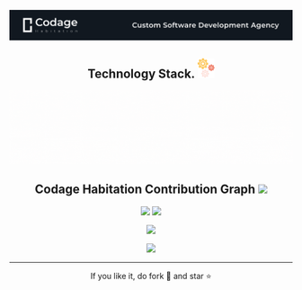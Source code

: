 ![Codage Habitation](https://raw.githubusercontent.com/Codage-Habitation/.github/main/images/Codage%20Habitation%20GitHub.png)


<h2 align="center">
 Technology Stack. <img src="https://github.com/Codage-Habitation/.github/blob/main/images/Technology%20Stack%20Icon.png" width="30">
</h2>
<p align="center">
<img src="https://github.com/Codage-Habitation/.github/blob/main/images/Codage%20Habitation%20Tech%20stack.gif">
</p>

<h2 align="center">
  Codage Habitation Contribution Graph <img src="https://media.giphy.com/media/xUA7aZeLE2e0P7Znz2/giphy.gif" width="50">
</h2>

<p align = "center">
  <img  src = "https://github-readme-stats.vercel.app/api?username=codagehabitation&show_icons=true&theme=radical&line_height=27">
  <img src = "https://github-readme-stats.vercel.app/api/top-langs/?username=codagehabitation&hide=shaderlab,kotlin,hlsl&theme=radical">
</p>

<p align = "center">
 <img  src="https://github-readme-streak-stats.herokuapp.com/?user=codagehabitation&show_icons=true&locale=en&layout=compact&theme=radical&line_height=0" />
</p> 

<p align = "center">
 <img src="https://activity-graph.herokuapp.com/graph?username=codagehabitation&theme=redical">
</p> 
<hr>
<p align="center">If you like it, do fork 🍴 and star ⭐</p>

